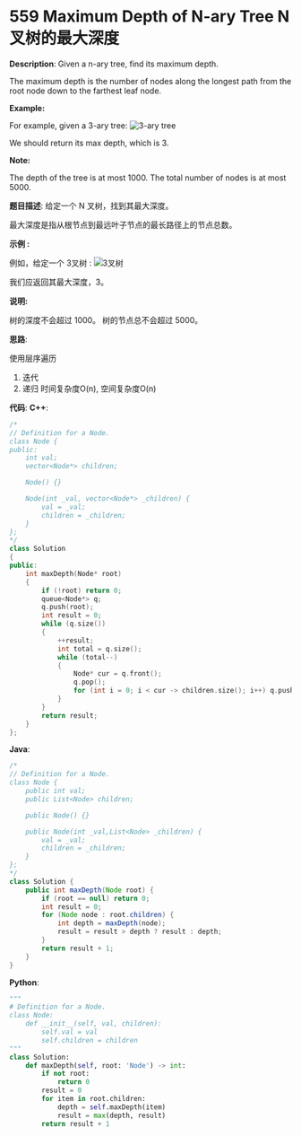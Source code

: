 # 559 Maximum Depth of N-ary Tree N叉树的最大深度

__Description__:
Given a n-ary tree, find its maximum depth.

The maximum depth is the number of nodes along the longest path from the root node down to the farthest leaf node.

__Example:__

For example, given a 3-ary tree:
![3-ary tree](https://upload-images.jianshu.io/upload_images/16639143-caf24b6dedfe7889.png?imageMogr2/auto-orient/strip%7CimageView2/2/w/1240)

We should return its max depth, which is 3.

__Note:__

The depth of the tree is at most 1000.
The total number of nodes is at most 5000.

__题目描述__:
给定一个 N 叉树，找到其最大深度。

最大深度是指从根节点到最远叶子节点的最长路径上的节点总数。

__示例 :__

例如，给定一个 3叉树 :
![3叉树](https://upload-images.jianshu.io/upload_images/16639143-caf24b6dedfe7889.png?imageMogr2/auto-orient/strip%7CimageView2/2/w/1240)

我们应返回其最大深度，3。

__说明:__

树的深度不会超过 1000。
树的节点总不会超过 5000。

__思路__:

使用层序遍历

1. 迭代
2. 递归
时间复杂度O(n), 空间复杂度O(n)

__代码__:
__C++__:

```C++
/*
// Definition for a Node.
class Node {
public:
    int val;
    vector<Node*> children;

    Node() {}

    Node(int _val, vector<Node*> _children) {
        val = _val;
        children = _children;
    }
};
*/
class Solution 
{
public:
    int maxDepth(Node* root) 
    {
        if (!root) return 0;
        queue<Node*> q;
        q.push(root);
        int result = 0;
        while (q.size()) 
        {
            ++result;
            int total = q.size();
            while (total--) 
            {
                Node* cur = q.front();
                q.pop();
                for (int i = 0; i < cur -> children.size(); i++) q.push(cur -> children[i]);
            }
        }
        return result;
    }
};
```

__Java__:

```Java
/*
// Definition for a Node.
class Node {
    public int val;
    public List<Node> children;

    public Node() {}

    public Node(int _val,List<Node> _children) {
        val = _val;
        children = _children;
    }
};
*/
class Solution {
    public int maxDepth(Node root) {
        if (root == null) return 0;
        int result = 0;
        for (Node node : root.children) {
            int depth = maxDepth(node);
            result = result > depth ? result : depth;
        }
        return result + 1;
    }
}
```

__Python__:

```Python
"""
# Definition for a Node.
class Node:
    def __init__(self, val, children):
        self.val = val
        self.children = children
"""
class Solution:
    def maxDepth(self, root: 'Node') -> int:
        if not root:
            return 0
        result = 0
        for item in root.children:
            depth = self.maxDepth(item)
            result = max(depth, result)
        return result + 1
```
